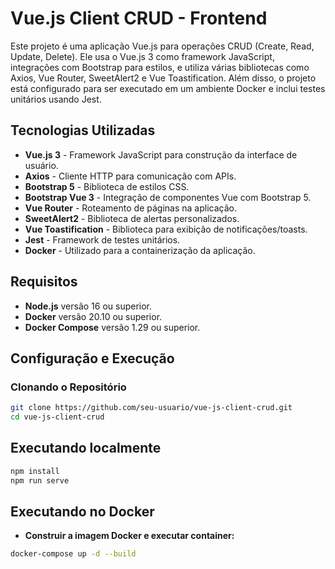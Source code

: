 # Vue.js Client CRUD - Frontend

Este projeto é uma aplicação Vue.js para operações CRUD (Create, Read, Update, Delete). Ele usa o Vue.js 3 como framework JavaScript, integrações com Bootstrap para estilos, e utiliza várias bibliotecas como Axios, Vue Router, SweetAlert2 e Vue Toastification. Além disso, o projeto está configurado para ser executado em um ambiente Docker e inclui testes unitários usando Jest.

## Tecnologias Utilizadas

- **Vue.js 3** - Framework JavaScript para construção da interface de usuário.
- **Axios** - Cliente HTTP para comunicação com APIs.
- **Bootstrap 5** - Biblioteca de estilos CSS.
- **Bootstrap Vue 3** - Integração de componentes Vue com Bootstrap 5.
- **Vue Router** - Roteamento de páginas na aplicação.
- **SweetAlert2** - Biblioteca de alertas personalizados.
- **Vue Toastification** - Biblioteca para exibição de notificações/toasts.
- **Jest** - Framework de testes unitários.
- **Docker** - Utilizado para a containerização da aplicação.

## Requisitos

- **Node.js** versão 16 ou superior.
- **Docker** versão 20.10 ou superior.
- **Docker Compose** versão 1.29 ou superior.

## Configuração e Execução

### Clonando o Repositório

```bash
git clone https://github.com/seu-usuario/vue-js-client-crud.git
cd vue-js-client-crud
```

## Executando localmente
```bash
npm install
npm run serve
```

## Executando no Docker
- **Construir a imagem Docker e executar container:**
```bash
docker-compose up -d --build
```
